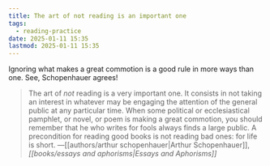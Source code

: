 ```yaml
---
title: The art of not reading is an important one
tags:
  - reading-practice
date: 2025-01-11 15:35
lastmod: 2025-01-11 15:35
---
```

Ignoring what makes a great commotion is a good rule in more ways than one. See, Schopenhauer agrees!

> The art of _not_ reading is a very important one. It consists in not taking an interest in whatever may be engaging the attention of the general public at any particular time. When some political or ecclesiastical pamphlet, or novel, or poem is making a great commotion, you should remember that he who writes for fools always finds a large public. A precondition for reading good books is not reading bad ones: for life is short. —[[authors/arthur schopenhauer|Arthur Schopenhauer]], *[[books/essays and aphorisms|Essays and Aphorisms]]*